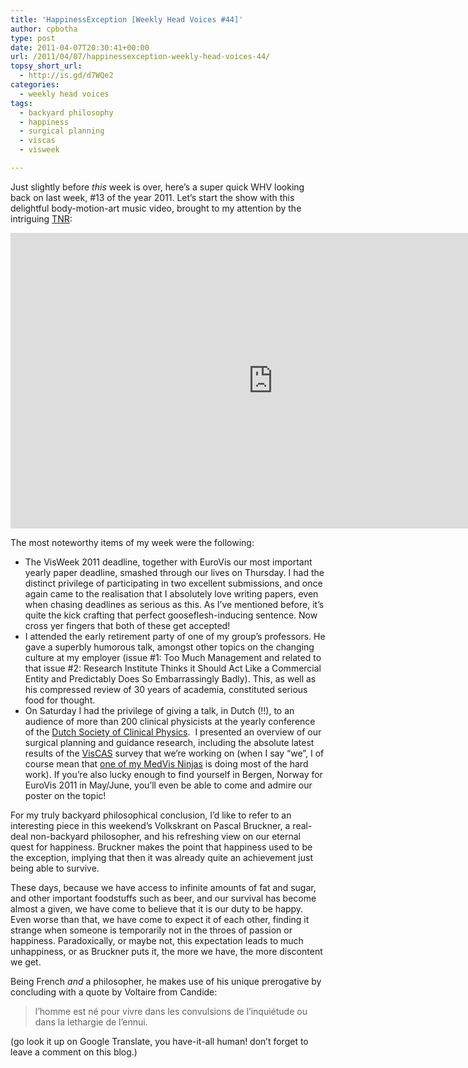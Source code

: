 ```yaml
---
title: 'HappinessException [Weekly Head Voices #44]'
author: cpbotha
type: post
date: 2011-04-07T20:30:41+00:00
url: /2011/04/07/happinessexception-weekly-head-voices-44/
topsy_short_url:
  - http://is.gd/d7WQe2
categories:
  - weekly head voices
tags:
  - backyard philosophy
  - happiness
  - surgical planning
  - viscas
  - visweek

---
```

Just slightly before _this_ week is over, here’s a super quick WHV looking back on last week, #13 of the year 2011. Let’s start the show with this delightful body-motion-art music video, brought to my attention by the intriguing [TNR][1]:

<div class="jetpack-video-wrapper">
<span class="embed-youtube" style="text-align:center; display: block;"><iframe allowfullscreen="true" class="youtube-player" height="473" src="https://www.youtube.com/embed/r-qhj3sJ5qs?version=3&amp;rel=1&amp;fs=1&amp;autohide=2&amp;showsearch=0&amp;showinfo=1&amp;iv_load_policy=1&amp;wmode=transparent" style="border:0;" type="text/html" width="840"></iframe></span>
</div>

The most noteworthy items of my week were the following:

  * The VisWeek 2011 deadline, together with EuroVis our most important yearly paper deadline, smashed through our lives on Thursday. I had the distinct privilege of participating in two excellent submissions, and once again came to the realisation that I absolutely love writing papers, even when chasing deadlines as serious as this. As I’ve mentioned before, it’s quite the kick crafting that perfect gooseflesh-inducing sentence. Now cross yer fingers that both of these get accepted!
  * I attended the early retirement party of one of my group’s professors. He gave a superbly humorous talk, amongst other topics on the changing culture at my employer (issue #1: Too Much Management and related to that issue #2: Research Institute Thinks it Should Act Like a Commercial Entity and Predictably Does So Embarrassingly Badly). This, as well as his compressed review of 30 years of academia, constituted serious food for thought.
  * On Saturday I had the privilege of giving a talk, in Dutch (!!), to an audience of more than 200 clinical physicists at the yearly conference of the [Dutch Society of Clinical Physics][2].  I presented an overview of our surgical planning and guidance research, including the absolute latest results of the [VisCAS][3] survey that we’re working on (when I say “we”, I of course mean that [one of my MedVis Ninjas][4] is doing most of the hard work). If you’re also lucky enough to find yourself in Bergen, Norway for EuroVis 2011 in May/June, you’ll even be able to come and admire our poster on the topic!

For my truly backyard philosophical conclusion, I’d like to refer to an interesting piece in this weekend’s Volkskrant on Pascal Bruckner, a real-deal non-backyard philosopher, and his refreshing view on our eternal quest for happiness. Bruckner makes the point that happiness used to be the exception, implying that then it was already quite an achievement just being able to survive.

These days, because we have access to infinite amounts of fat and sugar, and other important foodstuffs such as beer, and our survival has become almost a given, we have come to believe that it is our duty to be happy. Even worse than that, we have come to expect it of each other, finding it strange when someone is temporarily not in the throes of passion or happiness. Paradoxically, or maybe not, this expectation leads to much unhappiness, or as Bruckner puts it, the more we have, the more discontent we get.

Being French _and_ a philosopher, he makes use of his unique prerogative by concluding with a quote by Voltaire from Candide:

> l’homme est né pour vivre dans les convulsions de l’inquiétude ou dans la lethargie de l’ennui.

(go look it up on Google Translate, you have-it-all human! don’t forget to leave a comment on this blog.)

 [1]: /about/weekly-head-voices-abbreviations/ "WHV abbreviations page"
 [2]: http://nvkf.nl/ "NVKF website"
 [3]: http://viscas.medvis.org/ "VisCAS website"
 [4]: http://graphics.tudelft.nl/People/ThomasKroes "Thomas Kroes website"
